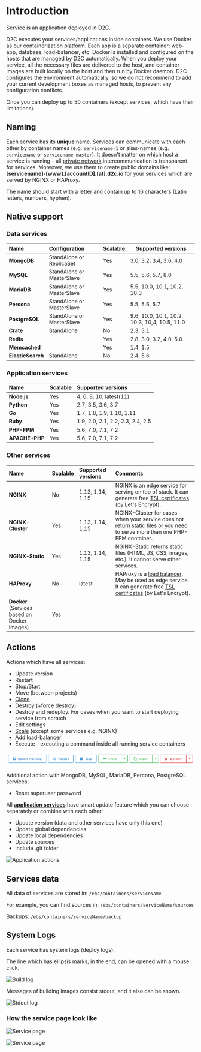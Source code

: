 # Introduction

Service is an application deployed in D2C.

D2C executes your services/applications inside containers. We use Docker as our containerization platform. Each app is a separate container: web-app, database, load-balancer, etc. Docker is installed and configured on the hosts that are managed by D2C automatically. When you deploy your service, all the necessary files are delivered to the host, and container images are built locally on the host and then run by Docker daemon. D2C configures the environment automatically, so we do not recommend to add your current development boxes as managed hosts, to prevent any configuration conflicts.

Once you can deploy up to 50 containers (except services, which have their limitations).

## Naming

Each service has its **unique** name. Services can communicate with each other by container names (e.g. `servicename-1` or alias-names (e.g. `servicename` or `servicename-master`). It doesn't matter on which host a service is running – all [private network](/platform/private-network/) intercommunication is transparent for services. Moreover, we use them to create public domains like: **[servicename]-[www].[accountID].[at].d2c.io** for your services which are served by NGINX or HAProxy.

The name should start with a letter and contain up to 16 characters (Latin letters, numbers, hyphen).

## Native support

### Data services

Name              | Configuration             | Scalable | Supported versions
:---------------- | :------------------------ | :------- | ------------------------------------
**MongoDB**       | StandAlone or ReplicaSet  | Yes      | 3.0, 3.2, 3.4, 3.6, 4.0
**MySQL**         | StandAlone or MasterSlave | Yes      | 5.5, 5.6, 5.7, 8.0
**MariaDB**       | StandAlone or MasterSlave | Yes      | 5.5, 10.0, 10.1, 10.2, 10.3
**Percona**       | StandAlone or MasterSlave | Yes      | 5.5, 5.6, 5.7
**PostgreSQL**    | StandAlone or MasterSlave | Yes      | 9.6, 10.0, 10.1, 10.2, 10.3, 10,4, 10.5, 11.0
**Crate**         | StandAlone                | No       | 2.3, 3.1
**Redis**         |                           | Yes      | 2.8, 3.0, 3.2, 4.0, 5.0
**Memcached**     |                           | Yes      | 1.4, 1.5
**ElasticSearch** | StandAlone                | No       | 2.4, 5.6

### Application services

Name           | Scalable | Supported versions
:------------- | :------- | :--------------------------------
**Node.js**    | Yes      | 4, 6, 8, 10, latest(11)
**Python**     | Yes      | 2.7, 3.5, 3.6, 3.7
**Go**         | Yes      | 1.7, 1.8, 1.9, 1.10, 1.11
**Ruby**       | Yes      | 1.9, 2.0, 2.1, 2.2, 2.3, 2.4, 2.5
**PHP-FPM**    | Yes      | 5.6, 7.0, 7.1, 7.2
**APACHE+PHP** | Yes      | 5.6, 7.0, 7.1, 7.2

### Other services

Name                                         | Scalable | Supported versions          | Comments
:------------------------------------------- | :------- | :-------------------------- | :-----------------------------------------------------------------------------------------------------------------------------------------------------
**NGINX**                                    | No       | 1.13, 1.14, 1.15 | NGINX is an edge service for serving on top of stack. It can generate free [TSL certificates](/platform/domains-and-certificates/) (by Let's Encrypt).
**NGINX-Cluster**                            | Yes      | 1.13, 1.14, 1.15 | NGINX-Cluster for cases when your service does not return static files or you need to serve more than one PHP-FPM container.
**NGINX-Static**                             | Yes      | 1.13, 1.14, 1.15 | NGINX-Static returns static files (HTML, JS, CSS, images, etc.). It cannot serve other services.
**HAProxy**                                  | No       | latest | HAProxy is a [load balancer](/platform/balancing/). May be used as edge service. It can generate free [TSL certificates](/platform/domains-and-certificates/) (by Let's Encrypt).
**Docker** (Services based on Docker Images) | Yes

## Actions

Actions which have all services:

- Update version
- Restart
- Stop/Start
- Move (between projects)
- [Clone](/platform/cloning-apps/)
- Destroy (+force destroy)
- Destroy and redeploy. For cases when you want to start deploying service from scratch
- Edit settings
- [Scale](/platform/scaling/) (except some services e.g. NGINX)
- Add [load-balancer](/platform/balancing/)
- Execute - executing a command inside all running service containers

![Standard service actions](../img/standart_actions.png)

Additional action with MongoDB, MySQL, MariaDB, Percona, PostgreSQL services:

- Reset superuser password

All [**application services**](/getting-started/services/#application-services) have smart update feature which you can choose separately or combine with each other:

- Update version (data and other services have only this one)
- Update global dependencies
- Update local dependencies
- Update sources
- Include .git folder

![Application actions](../img/app_actions.png)

## Services data

All data of services are stored in: `/ebs/containers/serviceName`

For example, you can find sources in: `/ebs/containers/serviceName/sources`

Backups: `/ebs/containers/serviceName/backup`

## System Logs

Each service has system logs (deploy logs).

The line which has ellipsis marks, in the end, can be opened with a mouse click.

![Build log](../img/build_log.png)

Messages of building images consist stdout, and it also can be shown.

![Stdout log](../img/stdout.png)

### How the service page look like

![Service page](../img/servicepage.jpg)

![Service page](../img/servicepage2.jpg)
